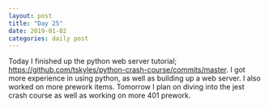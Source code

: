 ```yaml
---
layout: post
title: "Day 25"
date: 2019-01-02
categories: daily post
---
```


Today I finished up the python web server tutorial; https://github.com/tskyles/python-crash-course/commits/master. I got more experience in using python, as well as building up a web server. I also worked on more prework items. Tomorrow I plan on diving into the jest crash course as well as working on more 401 prework.